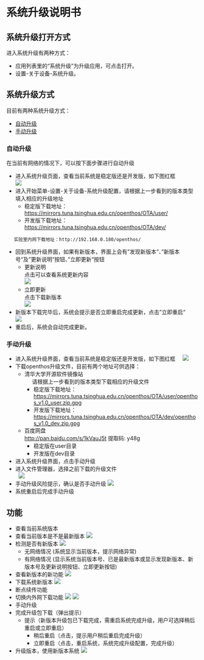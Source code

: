 # 系统升级说明书
## 系统升级打开方式
进入系统升级有两种方式：
   - 应用列表里的“系统升级”为升级应用，可点击打开。
   - 设置-关于设备-系统升级。

## 系统升级方式
目前有两种系统升级方式：
   - [自动升级]()
   - [手动升级]()
### 自动升级
在当前有网络的情况下，可以按下面步骤进行自动升级
   - 进入系统升级页面，查看当前系统是稳定版还是开发版，如下图红框     
   ![](pic/xitongshezhi/mupdate.png)
   - 进入开始菜单-设置-关于设备-系统升级配置，请根据上一步看到的版本类型填入相应的升级地址
      - 稳定版下载地址：https://mirrors.tuna.tsinghua.edu.cn/openthos/OTA/user/
      - 开发版下载地址：https://mirrors.tuna.tsinghua.edu.cn/openthos/OTA/dev/
           
      ```实验室内网下载地址：http://192.168.0.180/openthos/```
   - 回到系统升级界面，如果有新版本，界面上会有”发现新版本“、”新版本号“及”更新说明“按钮、”立即更新“按钮
      - 更新说明     
      点击可以查看系统更新内容     
   ![](pic/shengji/update_instructions.png)
      - 立即更新     
      点击下载新版本     
      ![](pic/shengji/ota_update.png)
   - 新版本下载完毕后，系统会提示是否立即重启完成更新，点击”立即重启“     
      ![](pic/shengji/ota_now_restart.png)
   - 重启后，系统会自动完成更新。
### 手动升级
   - 进入系统升级界面，查看当前系统是稳定版还是开发版，如下图红框     
   ![](pic/xitongshezhi/mupdate.png)
   - 下载openthos升级文件，目前有两个地址可供选择：
      - 清华大学开源软件镜像站     
      请根据上一步看到的版本类型下载相应的升级文件
         - 稳定版下载地址：https://mirrors.tuna.tsinghua.edu.cn/openthos/OTA/user/openthos_v1.0_user.zip.gpg
         - 开发版下载地址：https://mirrors.tuna.tsinghua.edu.cn/openthos/OTA/dev/openthos_v1.0_dev.zip.gpg
      - 百度网盘     
      http://pan.baidu.com/s/1kVauJ5t 提取码: y48g
         - 稳定版在user目录
         - 开发版在dev目录
   - 进入系统升级界面，点击手动升级
   - 进入文件管理器，选择之前下载的升级文件     
   ![](pic/xitongshezhi/mupdate1.png)
   - 手动升级风险提示，确认是否手动升级
      ![](pic/xitongshezhi/mupdate3.png)     
   - 系统重启后完成手动升级


## 功能  
   - 查看当前系统版本
   - 查看当前版本是不是最新版本
   ![](pic/shengji/shengji_banbenhao.png)
   - 检测是否有新版本
   ![](pic/xitongshezhi/mupdate.png)
      - 无网络情况 (系统显示当前版本，提示网络异常)
      - 有网络情况 (显示系统当前版本号、已是最新版本或显示发现新版本、新版本号及更新说明按钮、立即更新按钮)
   - 查看新版本的新功能
   ![](pic/shengji/update_instructions.png)
   - 下载系统新版本
   ![](pic/shengji/ota_update.png)
   - 断点续传功能
   - 切换内外网下载功能
   ![](pic/shengji/tmp_4267-Screenshot_2017-03-14-15-15-5738969218.png)
   ![](pic/shengji/tmp_4267-ota005-1398370391.png)
   - 手动升级
   - 完成升级包下载（弹出提示）
      - 提示（新版本升级包已下载完成，需重启系统完成升级，用户可选择稍后重启或立即重启）
         - 稍后重启（点击，提示用户稍后重启完成升级）
         - 立即重启（点击，重启系统，系统完成升级配置，完成升级）
   - 升级版本，使用新版本系统
   ![](pic/shengji/ota_now_restart.png)

